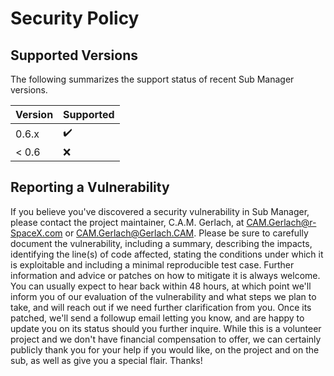# Security Policy


## Supported Versions

The following summarizes the support status of recent Sub Manager versions.

| Version | Supported          |
| ------- | ------------------ |
| 0.6.x   | :heavy_check_mark: |
| < 0.6   | :x:                |



## Reporting a Vulnerability

If you believe you've discovered a security vulnerability in Sub Manager, please contact the project maintainer, C.A.M. Gerlach, at CAM.Gerlach@r-SpaceX.com or CAM.Gerlach@Gerlach.CAM.
Please be sure to carefully document the vulnerability, including a summary, describing the impacts, identifying the line(s) of code affected, stating the conditions under which it is exploitable and including a minimal reproducible test case.
Further information and advice or patches on how to mitigate it is always welcome.
You can usually expect to hear back within 48 hours, at which point we'll inform you of our evaluation of the vulnerability and what steps we plan to take, and will reach out if we need further clarification from you.
Once its patched, we'll send a followup email letting you know, and are happy to update you on its status should you further inquire.
While this is a volunteer project and we don't have financial compensation to offer, we can certainly publicly thank you for your help if you would like, on the project and on the sub, as well as give you a special flair.
Thanks!

